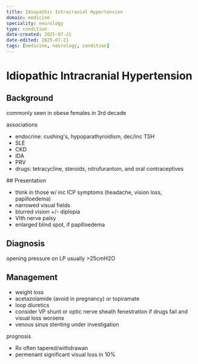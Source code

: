 ```yaml
---
title: Idiopathic Intracranial Hypertension
domain: medicine
speciality: neurology
type: condition
date-created: 2025-07-21
date-edited: 2025-07-21
tags: [medicine, neurology, condition]
---
```


# Idiopathic Intracranial Hypertension

## Background 
commonly seen in obese females in 3rd decade

associations
- endocrine: cushing's, hypoparathyroidism, dec/inc TSH
- SLE
- CKD
- IDA
- PRV
- drugs: tetracycline, steroids, nitrofurantoin, and oral contraceptives

## Presentation
- think in those w/ inc ICP symptoms (headache, vision loss, papilloedema)
- narrowed visual fields
- blurred vision +/- diplopia
- VIth nerve palsy
- enlarged blind spot, if papilloedema 

## Diagnosis
opening pressure on LP usually >25cmH2O

## Management
- weight loss
- acetazolamide (avoid in pregnancy) or topiramate
- loop diuretics
- consider VP shunt or optic nerve sheath fenestration if drugs fail and visual loss worsens
- venous sinus stenting under investigation

prognosis
- Rx often tapered/withdrawan
- permenant significant visual loss in 10%